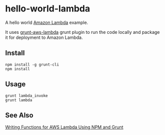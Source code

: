 # hello-world-lambda

A hello world [Amazon Lambda](http://aws.amazon.com/lambda/) example.

It uses [grunt-aws-lambda](https://github.com/Tim-B/grunt-aws-lambda) grunt plugin to run the code locally and package it for deployment to Amazon Lambda.

## Install
```
npm install -g grunt-cli
npm install
```

## Usage
```
grunt lambda_invoke
grunt lambda
```

## See Also
[Writing Functions for AWS Lambda Using NPM and Grunt](http://hipsterdevblog.com/blog/2014/12/07/writing-functions-for-aws-lambda-using-npm-and-grunt/)

